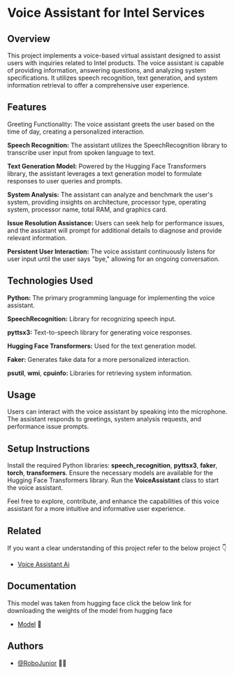 
# Voice Assistant for Intel Services

## Overview

This project implements a voice-based virtual assistant designed to assist users with inquiries related to Intel products. The voice assistant is capable of providing information, answering questions, and analyzing system specifications. It utilizes speech recognition, text generation, and system information retrieval to offer a comprehensive user experience.

## Features
Greeting Functionality: The voice assistant greets the user based on the time of day, creating a personalized interaction.

**Speech Recognition:** The assistant utilizes the SpeechRecognition library to transcribe user input from spoken language to text.

**Text Generation Model:** Powered by the Hugging Face Transformers library, the assistant leverages a text generation model to formulate responses to user queries and prompts.

**System Analysis:** The assistant can analyze and benchmark the user's system, providing insights on architecture, processor type, operating system, processor name, total RAM, and graphics card.

**Issue Resolution Assistance:** Users can seek help for performance issues, and the assistant will prompt for additional details to diagnose and provide relevant information.

**Persistent User Interaction:** The voice assistant continuously listens for user input until the user says "bye," allowing for an ongoing conversation.

## Technologies Used
**Python:** The primary programming language for implementing the voice assistant.

**SpeechRecognition:** Library for recognizing speech input.

**pyttsx3:** Text-to-speech library for generating voice responses.

**Hugging Face Transformers:** Used for the text generation model.

**Faker:** Generates fake data for a more personalized interaction.

**psutil**, **wmi**, **cpuinfo:** Libraries for retrieving system information.
## Usage
Users can interact with the voice assistant by speaking into the microphone. The assistant responds to greetings, system analysis requests, and performance issue prompts.

## Setup Instructions
Install the required Python libraries: **speech_recognition**, **pyttsx3**, **faker**, **torch**, **transformers**.
Ensure the necessary models are available for the Hugging Face Transformers library.
Run the **VoiceAssistant** class to start the voice assistant.

Feel free to explore, contribute, and enhance the capabilities of this voice assistant for a more intuitive and informative user experience.


## Related

If you want a clear understanding of this project refer to the below project 
👇


- [Voice Assistant Ai](https://github.com/RoboJunior/Voice_Assistant_Ai)

## Documentation
This model was taken from hugging face click the below link for downloading the weights of the model from hugging face

- [Model](https://linktodocumentation) 📌


## Authors

- [@RoboJunior](https://github.com/RoboJunior) 👨‍💻



